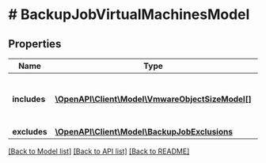 # # BackupJobVirtualMachinesModel

## Properties

Name | Type | Description | Notes
------------ | ------------- | ------------- | -------------
**includes** | [**\OpenAPI\Client\Model\VmwareObjectSizeModel[]**](VmwareObjectSizeModel.md) | Array of VM and VM containers processed by the job. |
**excludes** | [**\OpenAPI\Client\Model\BackupJobExclusions**](BackupJobExclusions.md) |  | [optional]

[[Back to Model list]](../../README.md#models) [[Back to API list]](../../README.md#endpoints) [[Back to README]](../../README.md)
